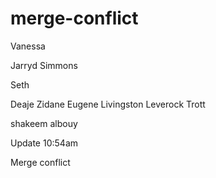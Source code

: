 # merge-conflict

Vanessa

Jarryd Simmons

Seth

Deaje Zidane Eugene Livingston Leverock Trott

shakeem albouy
 
Update 10:54am 

Merge conflict
